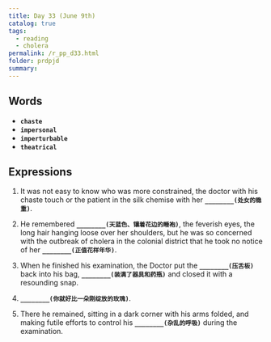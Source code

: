 ```yaml
---
title: Day 33 (June 9th)
catalog: true
tags: 
  - reading
  - cholera
permalink: /r_pp_d33.html
folder: prdpjd
summary: 
---
```


## Words

-   <b data-toggle="tooltip" data-original-title="{{site.data.glossary.chaste}}">`chaste`</b>
-   <b data-toggle="tooltip" data-original-title="{{site.data.glossary.impersonal}}">`impersonal`</b>
-   <b data-toggle="tooltip" data-original-title="{{site.data.glossary.imperturbable}}">`imperturbable`</b>
-   <b data-toggle="tooltip" data-original-title="{{site.data.glossary.theatrical}}">`theatrical`</b>


## Expressions

1.  It was not easy to know who was more constrained, the doctor with his chaste touch or the patient in the silk chemise with her <b data-toggle="tooltip" data-original-title="{{site.data.answers.33_a}}">`________(处女的稳重)`</b>.

2.  He remembered <b data-toggle="tooltip" data-original-title="{{site.data.answers.33_b}}">`________(天蓝色、镶着花边的睡袍)`</b>, the feverish eyes, the long hair hanging loose over her shoulders, but he was so concerned with the outbreak of cholera in the colonial district that he took no notice of her <b data-toggle="tooltip" data-original-title="{{site.data.answers.33_b2}}">`________(正值花样年华)`</b>.

3.  When he finished his examination, the Doctor put the <b data-toggle="tooltip" data-original-title="{{site.data.answers.33_c}}">`________(压舌板)`</b> back into his bag, <b data-toggle="tooltip" data-original-title="{{site.data.answers.33_c2}}">`________(装满了器具和药瓶)`</b> and closed it with a resounding snap.

4.  <b data-toggle="tooltip" data-original-title="{{site.data.answers.33_d}}">`________(你就好比一朵刚绽放的玫瑰)`</b>.

5.  There he remained, sitting in a dark corner with his arms folded, and making futile efforts to control his <b data-toggle="tooltip" data-original-title="{{site.data.answers.33_e}}">`________(杂乱的呼吸)`</b> during the examination.